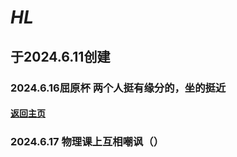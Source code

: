 # *HL*
## 于2024.6.11创建
### 2024.6.16屈原杯 两个人挺有缘分的，坐的挺近
#### [返回主页](https://normyan01.github.io)
### 2024.6.17 物理课上互相嘲讽（）
